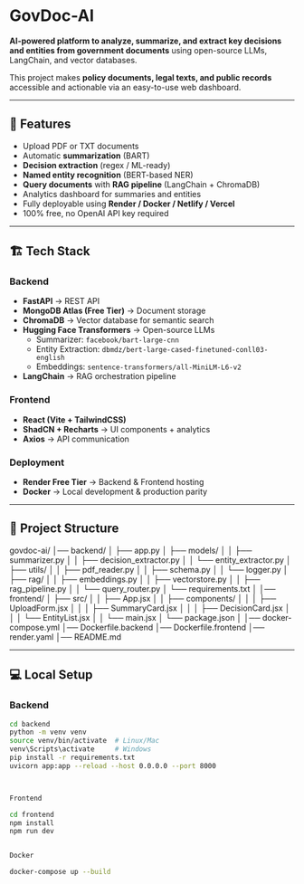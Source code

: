 # GovDoc-AI

**AI-powered platform to analyze, summarize, and extract key decisions and entities from government documents** using open-source LLMs, LangChain, and vector databases.  

This project makes **policy documents, legal texts, and public records** accessible and actionable via an easy-to-use web dashboard.

---

## 🚀 Features

- Upload PDF or TXT documents
- Automatic **summarization** (BART)
- **Decision extraction** (regex / ML-ready)
- **Named entity recognition** (BERT-based NER)
- **Query documents** with **RAG pipeline** (LangChain + ChromaDB)
- Analytics dashboard for summaries and entities
- Fully deployable using **Render / Docker / Netlify / Vercel**
- 100% free, no OpenAI API key required

---

## 🏗️ Tech Stack

### Backend
- **FastAPI** → REST API
- **MongoDB Atlas (Free Tier)** → Document storage
- **ChromaDB** → Vector database for semantic search
- **Hugging Face Transformers** → Open-source LLMs
  - Summarizer: `facebook/bart-large-cnn`
  - Entity Extraction: `dbmdz/bert-large-cased-finetuned-conll03-english`
  - Embeddings: `sentence-transformers/all-MiniLM-L6-v2`
- **LangChain** → RAG orchestration pipeline

### Frontend
- **React (Vite + TailwindCSS)**
- **ShadCN + Recharts** → UI components + analytics
- **Axios** → API communication

### Deployment
- **Render Free Tier** → Backend & Frontend hosting
- **Docker** → Local development & production parity

---

## 📂 Project Structure

govdoc-ai/
│── backend/
│ ├── app.py
│ ├── models/
│ │ ├── summarizer.py
│ │ ├── decision_extractor.py
│ │ └── entity_extractor.py
│ ├── utils/
│ │ ├── pdf_reader.py
│ │ ├── schema.py
│ │ └── logger.py
│ ├── rag/
│ │ ├── embeddings.py
│ │ ├── vectorstore.py
│ │ ├── rag_pipeline.py
│ │ └── query_router.py
│ └── requirements.txt
│
│── frontend/
│ ├── src/
│ │ ├── App.jsx
│ │ ├── components/
│ │ │ ├── UploadForm.jsx
│ │ │ ├── SummaryCard.jsx
│ │ │ ├── DecisionCard.jsx
│ │ │ └── EntityList.jsx
│ │ └── main.jsx
│ └── package.json
│
│── docker-compose.yml
│── Dockerfile.backend
│── Dockerfile.frontend
│── render.yaml
│── README.md






---

## 💻 Local Setup

### Backend
```bash
cd backend
python -m venv venv
source venv/bin/activate  # Linux/Mac
venv\Scripts\activate     # Windows
pip install -r requirements.txt
uvicorn app:app --reload --host 0.0.0.0 --port 8000



Frontend

cd frontend
npm install
npm run dev


Docker

docker-compose up --build
